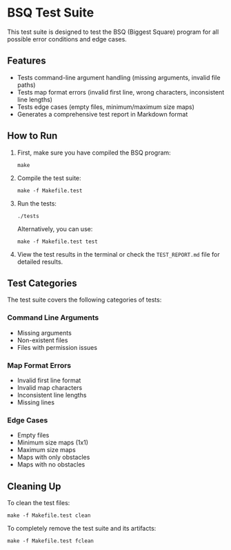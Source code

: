 # BSQ Test Suite

This test suite is designed to test the BSQ (Biggest Square) program for all possible error conditions and edge cases.

## Features

- Tests command-line argument handling (missing arguments, invalid file paths)
- Tests map format errors (invalid first line, wrong characters, inconsistent line lengths)
- Tests edge cases (empty files, minimum/maximum size maps)
- Generates a comprehensive test report in Markdown format

## How to Run

1. First, make sure you have compiled the BSQ program:
   ```
   make
   ```

2. Compile the test suite:
   ```
   make -f Makefile.test
   ```

3. Run the tests:
   ```
   ./tests
   ```
   
   Alternatively, you can use:
   ```
   make -f Makefile.test test
   ```

4. View the test results in the terminal or check the `TEST_REPORT.md` file for detailed results.

## Test Categories

The test suite covers the following categories of tests:

### Command Line Arguments
- Missing arguments
- Non-existent files
- Files with permission issues

### Map Format Errors
- Invalid first line format
- Invalid map characters
- Inconsistent line lengths
- Missing lines

### Edge Cases
- Empty files
- Minimum size maps (1x1)
- Maximum size maps
- Maps with only obstacles
- Maps with no obstacles

## Cleaning Up

To clean the test files:
```
make -f Makefile.test clean
```

To completely remove the test suite and its artifacts:
```
make -f Makefile.test fclean
```